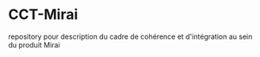 # CCT-Mirai
repository pour description du cadre de cohérence et d'intégration au sein du produit Mirai
